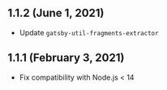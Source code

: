 ## 1.1.2 (June 1, 2021)

- Update `gatsby-util-fragments-extractor`

## 1.1.1 (February 3, 2021)

- Fix compatibility with Node.js < 14
